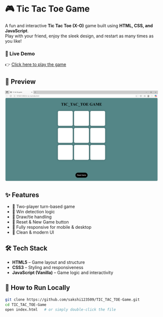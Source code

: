 # 🎮 Tic Tac Toe Game

A fun and interactive **Tic Tac Toe (X-O)** game built using **HTML, CSS, and JavaScript**.  
Play with your friend, enjoy the sleek design, and restart as many times as you like!

### 🔗 Live Demo
👉 [Click here to play the game](https://sakshi123509.github.io/TIC_TAC_TOE-Game/)

## 📸 Preview

![Game Preview](https://github.com/Sakshi123509/TIC_TAC_TOE-Game/blob/main/Screenshot%202025-07-10%20021838.png?raw=true)


## ✨ Features

- 🎯 Two-player turn-based game
- 🧠 Win detection logic
- 🤝 Draw/tie handling
- 🔁 Reset & New Game button
- 📱 Fully responsive for mobile & desktop
- 🎨 Clean & modern UI


## 🛠 Tech Stack

- **HTML5** – Game layout and structure
- **CSS3** – Styling and responsiveness
- **JavaScript (Vanilla)** – Game logic and interactivity


## 📂 How to Run Locally

```bash
git clone https://github.com/sakshi123509/TIC_TAC_TOE-Game.git
cd TIC_TAC_TOE-Game
open index.html   # or simply double-click the file
